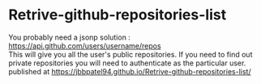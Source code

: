 # Retrive-github-repositories-list
You probably need a jsonp solution :  https://api.github.com/users/username/repos  </br>
This will give you all the user's public repositories. If you need to find out private repositories you will need to authenticate as the particular user. </br>
 published at https://jbbpatel94.github.io/Retrive-github-repositories-list/
